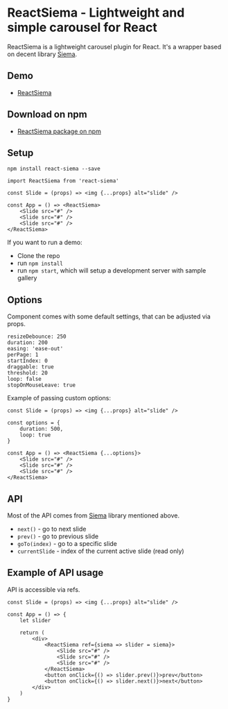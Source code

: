 # ReactSiema - Lightweight and simple carousel for React

ReactSiema is a lightweight carousel plugin for React. It's a wrapper based on decent library [Siema](https://github.com/pawelgrzybek/siema).

## Demo

- [ReactSiema](https://kaveckas.github.io/react-siema/)

## Download on npm

- [ReactSiema package on npm](https://www.npmjs.com/package/react-siema)

## Setup

```
npm install react-siema --save
```

```
import ReactSiema from 'react-siema'

const Slide = (props) => <img {...props} alt="slide" />

const App = () => <ReactSiema>
    <Slide src="#" />
    <Slide src="#" />
    <Slide src="#" />
</ReactSiema>
```
If you want to run a demo:

- Clone the repo
- run ```npm install```
- run ```npm start```, which will setup a development server with sample gallery

## Options

Component comes with some default settings, that can be adjusted via props.

```
resizeDebounce: 250
duration: 200
easing: 'ease-out'
perPage: 1
startIndex: 0
draggable: true
threshold: 20
loop: false
stopOnMouseLeave: true
```

Example of passing custom options:

```
const Slide = (props) => <img {...props} alt="slide" />

const options = {
    duration: 500,
    loop: true
}

const App = () => <ReactSiema {...options}>
    <Slide src="#" />
    <Slide src="#" />
    <Slide src="#" />
</ReactSiema>
```

## API

Most of the API comes from [Siema](https://github.com/pawelgrzybek/siema) library mentioned above.

- `next()` - go to next slide
- `prev()` - go to previous slide
- `goTo(index)` - go to a specific slide
- `currentSlide` - index of the current active slide (read only)

## Example of API usage

API is accessible via refs.

```
const Slide = (props) => <img {...props} alt="slide" />

const App = () => {
    let slider
    
    return (
        <div>
            <ReactSiema ref={siema => slider = siema}>
                <Slide src="#" />
                <Slide src="#" />
                <Slide src="#" />
            </ReactSiema>
            <button onClick={() => slider.prev()}>prev</button>
            <button onClick={() => slider.next()}>next</button>
        </div>
    )
}
```
